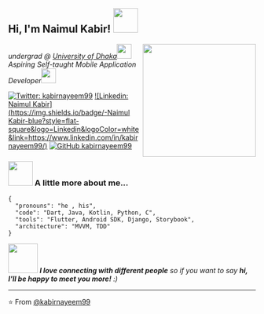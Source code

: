 
<h2> Hi, I'm Naimul Kabir! <img src="https://media.giphy.com/media/H83F4AfL798AmtKXIL/giphy.gif" width="50"></h2>
<img align='right' src="https://media.giphy.com/media/fwbzI2kV3Qrlpkh59e/giphy.gif" width="230">

<p><em>undergrad @ <a href="http://www.du.ac.bd">University of Dhaka</a><img src="https://media.giphy.com/media/fYSnHlufseco8Fh93Z/giphy.gif" width="30"></br>Aspiring Self-taught Mobile Application Developer<img src="https://media.giphy.com/media/WUlplcMpOCEmTGBtBW/giphy.gif" width="30"> 
</em></p>

[![Twitter: kabirnayeem99](https://img.shields.io/twitter/follow/kabirnayeem99?style=social)](https://twitter.com/kabirnayeem99)
[![Linkedin: Naimul Kabir](https://img.shields.io/badge/-Naimul Kabir-blue?style=flat-square&logo=Linkedin&logoColor=white&link=https://www.linkedin.com/in/kabirnayeem99/)](https://www.linkedin.com/in/kabirnayeem99/)
[![GitHub kabirnayeem99](https://img.shields.io/github/followers/kabirnayeem99?label=follow&style=social)](https://github.com/kabirnayeem99)


### <img src="https://media.giphy.com/media/VgCDAzcKvsR6OM0uWg/giphy.gif" width="50"> A little more about me...  

```jsonn
{
  "pronouns": "he , his",
  "code": "Dart, Java, Kotlin, Python, C",
  "tools": "Flutter, Android SDK, Django, Storybook",
  "architecture": "MVVM, TDD"
}
```

<img src="https://media.giphy.com/media/LnQjpWaON8nhr21vNW/giphy.gif" width="60"> <em><b>I love connecting with different people</b> so if you want to say <b>hi, I'll be happy to meet you more!</b> :)</em>

---

⭐️ From [@kabirnayeem99](https://github.com/kabirnayeem99)



